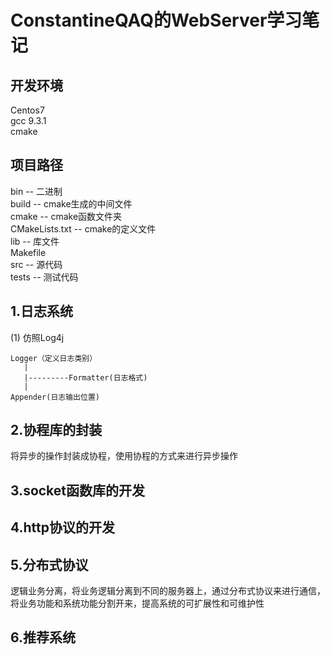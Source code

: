 # ConstantineQAQ的WebServer学习笔记

## 开发环境
Centos7 \
gcc 9.3.1 \
cmake

## 项目路径
bin -- 二进制 \
build -- cmake生成的中间文件 \
cmake -- cmake函数文件夹 \
CMakeLists.txt -- cmake的定义文件 \
lib -- 库文件 \
Makefile \
src -- 源代码 \
tests -- 测试代码

## 1.日志系统
(1) 仿照Log4j

    Logger（定义日志类别）
       |
       |---------Formatter(日志格式)
       |
    Appender(日志输出位置)

## 2.协程库的封装
将异步的操作封装成协程，使用协程的方式来进行异步操作

## 3.socket函数库的开发

## 4.http协议的开发

## 5.分布式协议
逻辑业务分离，将业务逻辑分离到不同的服务器上，通过分布式协议来进行通信，将业务功能和系统功能分割开来，提高系统的可扩展性和可维护性

## 6.推荐系统